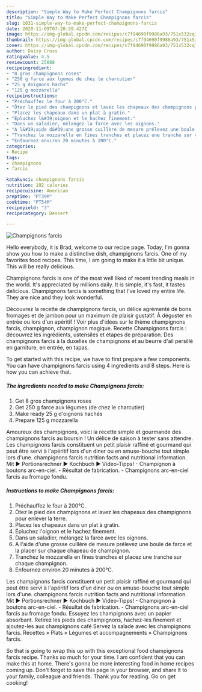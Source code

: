 ```yaml
---
description: "Simple Way to Make Perfect Champignons farcis"
title: "Simple Way to Make Perfect Champignons farcis"
slug: 1031-simple-way-to-make-perfect-champignons-farcis
date: 2020-11-09T07:20:59.427Z
image: https://img-global.cpcdn.com/recipes/c7f94690f9986a93/751x532cq70/champignons-farcis-photo-principale-de-la-recette.jpg
thumbnail: https://img-global.cpcdn.com/recipes/c7f94690f9986a93/751x532cq70/champignons-farcis-photo-principale-de-la-recette.jpg
cover: https://img-global.cpcdn.com/recipes/c7f94690f9986a93/751x532cq70/champignons-farcis-photo-principale-de-la-recette.jpg
author: Daisy Cross
ratingvalue: 4.5
reviewcount: 25888
recipeingredient:
- "8 gros champignons roses"
- "250 g farce aux lgumes de chez le charcutier"
- "25 g doignons hachs"
- "125 g mozzarella"
recipeinstructions:
- "Préchauffez le four à 200°C."
- "Ôtez le pied des champignons et lavez les chapeaux des champignons pour enlever la terre."
- "Placez les chapeaux dans un plat à gratin."
- "Épluchez l&#39;oignon et le hachez finement."
- "Dans un saladier, mélangez la farce avec les oignons."
- "A l&#39;aide d&#39;une grosse cuillère de mesure prélevez une boule de farce et la placer sur chaque chapeau de champignon."
- "Tranchez le mozzarella en fines tranches et placez une tranche sur chaque champignon."
- "Enfournez environ 20 minutes à 200°C."
categories:
- Recipe
tags:
- champignons
- farcis

katakunci: champignons farcis 
nutrition: 192 calories
recipecuisine: American
preptime: "PT39M"
cooktime: "PT54M"
recipeyield: "3"
recipecategory: Dessert

---
```



![Champignons farcis](https://img-global.cpcdn.com/recipes/c7f94690f9986a93/751x532cq70/champignons-farcis-photo-principale-de-la-recette.jpg)

Hello everybody, it is Brad, welcome to our recipe page. Today, I'm gonna show you how to make a distinctive dish, champignons farcis. One of my favorites food recipes. This time, I am going to make it a little bit unique. This will be really delicious.

Champignons farcis is one of the most well liked of recent trending meals in the world. It's appreciated by millions daily. It is simple, it's fast, it tastes delicious. Champignons farcis is something that I've loved my entire life. They are nice and they look wonderful.

Découvrez la recette de champignons farcis, un délice agrémenté de bons fromages et de jambon pour un maximum de plaisir gustatif. À déguster en entrée ou lors d&#39;un apéritif ! Voir plus d&#39;idées sur le thème champignons farcis, champignon, champignon magique. Recette Champignons farcis : découvrez les ingrédients, ustensiles et étapes de préparation. Des champignons farcis à la duxelles de champignons et au beurre d&#39;ail persillé en garniture, en entrée, en tapas.


To get started with this recipe, we have to first prepare a few components. You can have champignons farcis using 4 ingredients and 8 steps. Here is how you can achieve that.

<!--inarticleads1-->

##### The ingredients needed to make Champignons farcis:

1. Get 8 gros champignons roses
1. Get 250 g farce aux légumes (de chez le charcutier)
1. Make ready 25 g d&#39;oignons hachés
1. Prepare 125 g mozzarella


Amoureux des champignons, voici la recette simple et gourmande des champignons farcis au boursin ! Un délice de saison à tester sans attendre. Les champignons farcis constituent un petit plaisir raffiné et gourmand qui peut être servi à l&#39;apéritif lors d&#39;un diner ou en amuse-bouche tout simple lors d&#39;une. champignons farcis nutrition facts and nutritional information. Mit ► Portionsrechner ► Kochbuch ► Video-Tipps! - Champignon à boutons arc-en-ciel. - Résultat de fabrication. - Champignons arc-en-ciel farcis au fromage fondu. 

<!--inarticleads2-->

##### Instructions to make Champignons farcis:

1. Préchauffez le four à 200°C.
1. Ôtez le pied des champignons et lavez les chapeaux des champignons pour enlever la terre.
1. Placez les chapeaux dans un plat à gratin.
1. Épluchez l&#39;oignon et le hachez finement.
1. Dans un saladier, mélangez la farce avec les oignons.
1. A l&#39;aide d&#39;une grosse cuillère de mesure prélevez une boule de farce et la placer sur chaque chapeau de champignon.
1. Tranchez le mozzarella en fines tranches et placez une tranche sur chaque champignon.
1. Enfournez environ 20 minutes à 200°C.


Les champignons farcis constituent un petit plaisir raffiné et gourmand qui peut être servi à l&#39;apéritif lors d&#39;un diner ou en amuse-bouche tout simple lors d&#39;une. champignons farcis nutrition facts and nutritional information. Mit ► Portionsrechner ► Kochbuch ► Video-Tipps! - Champignon à boutons arc-en-ciel. - Résultat de fabrication. - Champignons arc-en-ciel farcis au fromage fondu. Essuyez les champignons avec un papier absorbant. Retirez les pieds des champignons, hachez-les finement et ajoutez-les aux champignons café Servez la salade avec les champignons farcis. Recettes » Plats » Légumes et accompagnements » Champignons farcis. 

So that is going to wrap this up with this exceptional food champignons farcis recipe. Thanks so much for your time. I am confident that you can make this at home. There's gonna be more interesting food in home recipes coming up. Don't forget to save this page in your browser, and share it to your family, colleague and friends. Thank you for reading. Go on get cooking!
